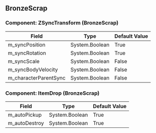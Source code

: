 ## BronzeScrap

### Component: ZSyncTransform (BronzeScrap)

|Field|Type|Default Value|
|-----|----|-------------|
|m_syncPosition|System.Boolean|True|
|m_syncRotation|System.Boolean|True|
|m_syncScale|System.Boolean|False|
|m_syncBodyVelocity|System.Boolean|False|
|m_characterParentSync|System.Boolean|False|

### Component: ItemDrop (BronzeScrap)

|Field|Type|Default Value|
|-----|----|-------------|
|m_autoPickup|System.Boolean|True|
|m_autoDestroy|System.Boolean|True|

